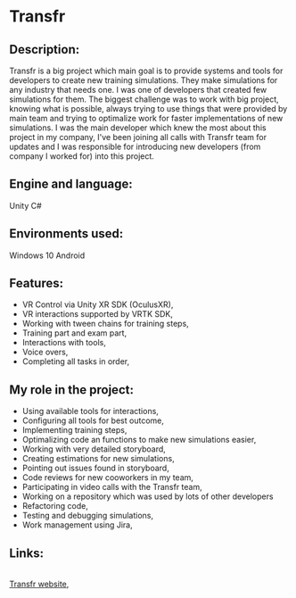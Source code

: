 # Transfr

<h2>Description:</h2>
Transfr is a big project which main goal is to provide systems and tools for developers to create new training simulations. They make simulations for any industry that needs one. I was one of developers that created few simulations for them. The biggest challenge was to work with big project, knowing what is possible, always trying to use things that were provided by main team and trying to optimalize work for faster implementations of new simulations. I was the main developer which knew the most about this project in my company, I've been joining all calls with Transfr team for updates and I was responsible for introducing new developers (from company I worked for) into this project.

<h2>Engine and language:</h2>
Unity C#

<h2>Environments used:</h2>
Windows 10
Android

<h2>Features:</h2>

- VR Control via Unity XR SDK (OculusXR),
- VR interactions supported by VRTK SDK,
- Working with tween chains for training steps,
- Training part and exam part,
- Interactions with tools,
- Voice overs,
- Completing all tasks in order,

<h2>My role in the project:</h2>

- Using available tools for interactions,
- Configuring all tools for best outcome,
- Implementing training steps,
- Optimalizing code an functions to make new simulations easier,
- Working with very detailed storyboard,
- Creating estimations for new simulations,
- Pointing out issues found in storyboard,
- Code reviews for new cooworkers in my team,
- Participating in video calls with the Transfr team,
- Working on a repository which was used by lots of other developers
- Refactoring code,
- Testing and debugging simulations,
- Work management using Jira,

<h2>Links:</h2>
<br/><a href="https://transfrinc.com/">Transfr website</a>, 

